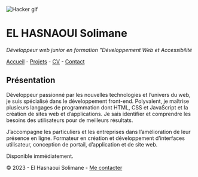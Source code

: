 ![Hacker gif](https://media.tenor.com/f440ySfSBfQAAAAC/takane-lui-hacker-man.gif)

# EL HASNAOUI Solimane #

*Développeur web junior en formation "Développement Web et Accessibilité*

[Accueil](https://github.com/Solimane935/S01E11-Ateliers-Recap-exo-solimane/blob/main/-Ateliers-Recap-exo-solimane.md) - [Projets](https://github.com/Solimane935/S01E11-Ateliers-Recap-exo-solimane/blob/main/projets.md) - [CV](https://github.com/Solimane935/S01E11-Ateliers-Recap-exo-solimane/blob/main/cv.md) - [Contact](https://github.com/Solimane935/S01E11-Ateliers-Recap-exo-solimane/blob/main/contact.md)

## Présentation ##

Développeur passionné par les nouvelles technologies et l’univers du web, je suis spécialisé dans le développement front-end. Polyvalent, je maîtrise plusieurs langages de programmation dont HTML, CSS et JavaScript et la création de sites web et d’applications. Je sais identifier et comprendre les besoins des utilisateurs pour de meilleurs résultats.

J’accompagne les particuliers et les entreprises dans l’amélioration de leur présence en ligne. Formateur en création et développement d’interfaces utilisateur, conception de portail, d’application et de site web.

Disponible immédiatement.

© 2023 - El Hasnaoui Solimane - [Me contacter](https://github.com/Solimane935/S01E11-Ateliers-Recap-exo-solimane/blob/main/contact.md)